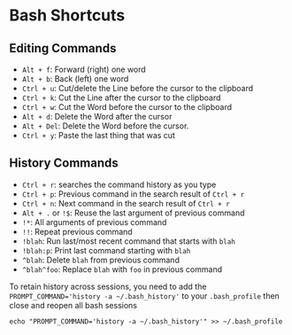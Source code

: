 # Bash Shortcuts

## Editing Commands

 * `Alt + f`: Forward (right) one word
 * `Alt + b`: Back (left) one word
 * `Ctrl + u`: Cut/delete the Line before the cursor to the clipboard
 * `Ctrl + k`: Cut the Line after the cursor to the clipboard
 * `Ctrl + w`: Cut the Word before the cursor to the clipboard
 * `Alt + d`: Delete the Word after the cursor
 * `Alt + Del`: Delete the Word before the cursor.
 * `Ctrl + y`: Paste the last thing that was cut

<!--more-->

## History Commands

 * `Ctrl + r`: searches the command history as you type
 * `Ctrl + p`: Previous command in the search result of `Ctrl + r`
 * `Ctrl + n`: Next command in the search result of `Ctrl + r`
 * `Alt + .` or `!$`: Reuse the last argument of previous command
 * `!*`: All arguments of previous command
 * `!!`: Repeat previous command
 * `!blah`: Run last/most recent command that starts with `blah`
 * `!blah:p`: Print last command starting with `blah`    
 * `^blah`: Delete `blah` from previous command
 * `^blah^foo`: Replace `blah` with `foo` in previous command

 To retain history across sessions, you need to add the `PROMPT_COMMAND='history -a ~/.bash_history'` to your `.bash_profile` then close and reopen all bash sessions
 ```
 echo "PROMPT_COMMAND='history -a ~/.bash_history'" >> ~/.bash_profile
 ```
